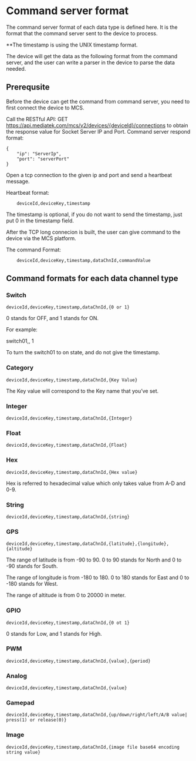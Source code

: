 # Command server format
The command server format of each data type is defined here. It is the format that the command server sent to the device to process.

**The timestamp is using the UNIX timestamp format.

The device will get the data as the following format from the command server, and the user can write a parser in the device to parse the data needed.


## Prerequsite
Before the device can get the command from command server, you need to first connect the device to MCS.

Call the RESTful API: GET https://api.mediatek.com/mcs/v2/devices/{deviceId}/connections to obtain the response value for Socket Server IP and Port.
Command server respond format:

```
{
    "ip": "ServerIp",
    "port": "serverPort"
}

```
Open a tcp connection to the given ip and port and send a heartbeat message.

Heartbeat format:

```
    deviceId,deviceKey,timestamp

```
The timestamp is optional, if you do not want to send the timestamp, just put 0 in the timestamp field.


After the TCP long connecion is built, the user can give command to the device via the MCS platform.

The command Format:

```
    deviceId,deviceKey,timestamp,dataChnId,commandValue

```


## Command formats for each data channel type


### Switch

```
deviceId,deviceKey,timestamp,dataChnId,{0 or 1}

```
0 stands for OFF, and 1 stands for ON.

For example:

switch01,, 1

To turn the switch01 to on state, and do not give the timestamp.

### Category
```
deviceId,deviceKey,timestamp,dataChnId,{Key Value}
```
The Key value will correspond to the Key name that you’ve set.

### Integer
```
deviceId,deviceKey,timestamp,dataChnId,{Integer}
```

### Float
```
deviceId,deviceKey,timestamp,dataChnId,{Float}
```

### Hex
```
deviceId,deviceKey,timestamp,dataChnId,{Hex value}
```
Hex is referred to hexadecimal value which only takes value from A-D and 0-9.

### String
```
deviceId,deviceKey,timestamp,dataChnId,{string}
```

### GPS
```
deviceId,deviceKey,timestamp,dataChnId,{latitude},{longitude},{altitude}
```

The range of latitude is from -90 to 90. 0 to 90 stands for North and 0 to -90 stands for South.

The range of longitude is from -180 to 180. 0 to 180 stands for East and 0 to -180 stands for West.

The range of altitude is from 0 to 20000 in meter.

### GPIO
```
deviceId,deviceKey,timestamp,dataChnId,{0 ot 1}
```
0 stands for Low, and 1 stands for High.

### PWM
```
deviceId,deviceKey,timestamp,dataChnId,{value},{period}

```

### Analog
```
deviceId,deviceKey,timestamp,dataChnId,{value}

```

### Gamepad
```
deviceId,deviceKey,timestamp,dataChnId,{up/down/right/left/A/B value| press(1) or release(0)}

```

### Image
```
deviceId,deviceKey,timestamp,dataChnId,{image file base64 encoding string value}

```
